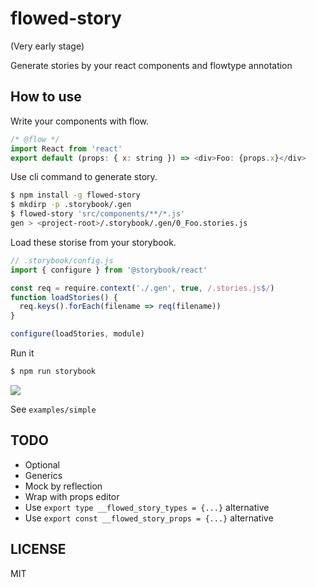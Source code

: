 # flowed-story

(Very early stage)

Generate stories by your react components and flowtype annotation

## How to use

Write your components with flow.

```js
/* @flow */
import React from 'react'
export default (props: { x: string }) => <div>Foo: {props.x}</div>
```

Use cli command to generate story.

```sh
$ npm install -g flowed-story
$ mkdirp -p .storybook/.gen
$ flowed-story 'src/components/**/*.js'
gen > <project-root>/.storybook/.gen/0_Foo.stories.js
```

Load these storise from your storybook.

```js
// .storybook/config.js
import { configure } from '@storybook/react'

const req = require.context('./.gen', true, /.stories.js$/)
function loadStories() {
  req.keys().forEach(filename => req(filename))
}

configure(loadStories, module)
```

Run it

```sh
$ npm run storybook
```

![](https://i.gyazo.com/0231b742016be760f7c43a91906f8c5e.png)

See `examples/simple`

## TODO

* Optional
* Generics
* Mock by reflection
* Wrap with props editor
* Use `export type __flowed_story_types = {...}` alternative
* Use `export const __flowed_story_props = {...}` alternative

## LICENSE

MIT
